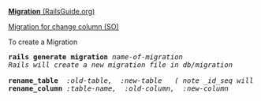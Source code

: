 [**Migration** (RailsGuide.org)](http://guides.rubyonrails.org/v3.2/migrations.html)

[Migration for change column (SO)](http://stackoverflow.com/questions/2799774/rails-migration-for-change-column)

To create a Migration
<pre>
<b>rails generate migration</b> <em>name-of-migration</em>  
<em>Rails will create a new migration file in db/migration</em>

<b>rename_table</b>  <em>:old-table,  :new-table</em>   <em>( note _id_seq will automatically be renamed )</em>
<b>rename_column</b> <em>:table-name,  :old-column,  :new-column</em>

<pre>

